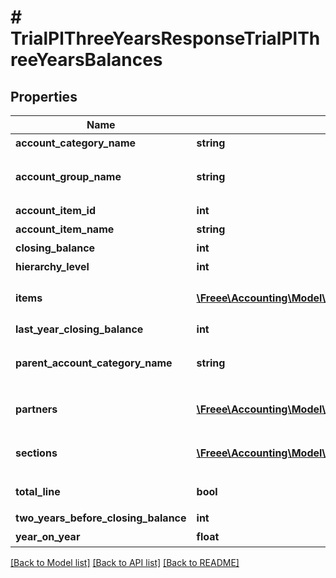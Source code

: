 # # TrialPlThreeYearsResponseTrialPlThreeYearsBalances

## Properties

Name | Type | Description | Notes
------------ | ------------- | ------------- | -------------
**account_category_name** | **string** | 勘定科目カテゴリー名 | [optional] 
**account_group_name** | **string** | 決算書表示名(account_item_display_type:group指定時に決算書表示名の時のみ含まれる) | [optional] 
**account_item_id** | **int** | 勘定科目ID(勘定科目の時のみ含まれる) | [optional] 
**account_item_name** | **string** | 勘定科目名(勘定科目の時のみ含まれる) | [optional] 
**closing_balance** | **int** | 期末残高 | [optional] 
**hierarchy_level** | **int** | 階層レベル | [optional] 
**items** | [**\Freee\Accounting\Model\TrialBsThreeYearsResponseTrialBsThreeYearsItems[]**](TrialBsThreeYearsResponseTrialBsThreeYearsItems.md) | breakdown_display_type:item, account_item_display_type:account_item指定時のみ含まれる | [optional] 
**last_year_closing_balance** | **int** | 前年度期末残高 | [optional] 
**parent_account_category_name** | **string** | 上位勘定科目カテゴリー名(勘定科目カテゴリーの時のみ、上層が存在する場合含まれる) | [optional] 
**partners** | [**\Freee\Accounting\Model\TrialBsThreeYearsResponseTrialBsThreeYearsPartners[]**](TrialBsThreeYearsResponseTrialBsThreeYearsPartners.md) | breakdown_display_type:partner, account_item_display_type:account_item指定時のみ含まれる | [optional] 
**sections** | [**\Freee\Accounting\Model\TrialPlThreeYearsResponseTrialPlThreeYearsSections[]**](TrialPlThreeYearsResponseTrialPlThreeYearsSections.md) | breakdown_display_type:section, account_item_display_type:account_item指定時のみ含まれる | [optional] 
**total_line** | **bool** | 合計行(勘定科目カテゴリーの時のみ含まれる) | [optional] 
**two_years_before_closing_balance** | **int** | 前々年度期末残高 | [optional] 
**year_on_year** | **float** | 前年比 | [optional] 

[[Back to Model list]](../../README.md#documentation-for-models) [[Back to API list]](../../README.md#documentation-for-api-endpoints) [[Back to README]](../../README.md)


